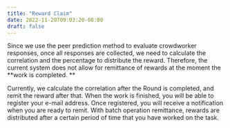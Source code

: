 ```yaml
---
title: "Reward Claim"
date: 2022-11-20T09:03:20-08:00
draft: false
---
```

Since we use the peer prediction method to evaluate crowdworker responses, once all responses are collected, we need to calculate the correlation and the percentage to distribute the reward. Therefore, the current system does not allow for remittance of rewards at the moment the **work is completed. **

Currently, we calculate the correlation after the Round is completed, and remit the reward after that. When the work is finished, you will be able to register your e-mail address. Once registered, you will receive a notification when you are ready to remit. With batch operation remittance, rewards are distributed after a certain period of time that you have worked on the task.
